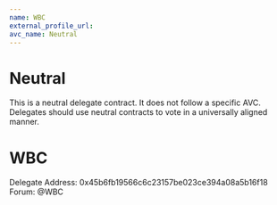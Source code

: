 ```yaml
---
name: WBC
external_profile_url:
avc_name: Neutral
---
```


# Neutral

This is a neutral delegate contract. It does not follow a specific AVC. Delegates should use neutral contracts to vote in a universally aligned manner.

# WBC
Delegate Address: 0x45b6fb19566c6c23157be023ce394a08a5b16f18  
Forum: @WBC  
